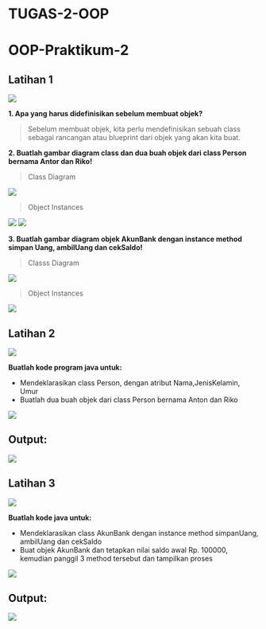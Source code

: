 # TUGAS-2-OOP

# OOP-Praktikum-2

## Latihan 1
![](Photo/Screenshot%20(12).png)

**1. Apa yang harus didefinisikan sebelum membuat objek?**

  > Sebelum membuat objek, kita perlu mendefinisikan sebuah class sebagai rancangan atau blueprint dari objek yang akan kita buat.

**2. Buatlah gambar diagram class dan dua buah objek dari class Person bernama Antor dan Riko!**

  > Class Diagram

  ![](Photo/personclass.png)

  > Object Instances

  ![](Photo/antor.png)
  ![](Photo/riko.png)

**3. Buatlah gambar diagram objek AkunBank dengan instance method simpan Uang, ambilUang dan cekSaldo!**
  > Classs Diagram

  ![](Photo/akunbankclass.png)

  > Object Instances

  ![](Photo/akunbankobjek.png)

## Latihan 2
![](Photo/Screenshot%20(13).png)

**Buatlah kode program java untuk:**

- Mendeklarasikan class Person, dengan atribut Nama,JenisKelamin, Umur
- Buatlah dua buah objek dari class Person bernama Anton dan Riko

![](Photo/person.png)

## Output:
![](Photo/outputakunbank.png)

## Latihan 3
![](Photo/Screenshot%20(14).png)

**Buatlah kode java untuk:**

- Mendeklarasikan class AkunBank dengan instance method simpanUang, ambilUang dan cekSaldo
- Buat objek AkunBank dan tetapkan nilai saldo awal Rp. 100000, kemudian panggil 3 method tersebut dan tampilkan proses

![](Photo/akunbank.png)

## Output:

![](Photo/outputperson.png)
